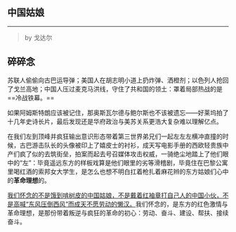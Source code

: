 ## 中国姑娘
----

> by 戈达尔
## 碎碎念

苏联人偷偷向古巴运导弹；美国人在胡志明小道上扔炸弹、洒橙剂；以色列人抢回了戈兰高地；中国人压过麦克马洪线，守住了共和国的领土：罩着局部热战的是==冷战铁幕。==

如果阿姆斯特朗应该被记住，那奥斯瓦尔德与鲍尔斯也不该被遗忘——好莱坞拍了十几年史诗长片，最后发现还是华府政治与美苏关系更浩大复杂难以理解亿点。

在我们左到顶峰并疯狂输出意识形态带着第三世界弟兄们一起左左左横冲直撞的时候，古巴游击队长的头像被印上了嬉皮士的衬衫，成天写电影手册的西欧轻贵族中产们疯了似的去筑街垒，拍案而起去号召媒体攻击权威，一骑绝尘地踏上了他们眼中的“左”：毕竟遥远东方的样板戏算是他们眼里的劣等滑稽剧，毕竟住在巴黎公寓里喝红酒的索邦女大学生，是怎么也想不明白扛着枪扎着麻花辫的东方姑娘们心中的**革命理想**的。

<u>我们怀念的不是饿到啃树皮的中国姑娘，不是戴着红袖章打自己人的中国小伙，不是高喊“东风压倒西风”而成天不愿劳动的懒汉。</u>我们怀念的，是东方的红色激情与革命理想，是那份带着叛逆与疯狂的革命的初心：劳动、奋斗、建设、帮扶、接续奋斗。

